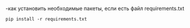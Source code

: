
-как установить необходимые пакеты, если есть файл requirements.txt

`pip install -r requirements.txt`
